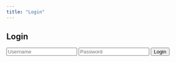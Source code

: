 ```yaml
---
title: "Login"
---
```


<div class="container">
    <div id="login-form">
      <h2>Login</h2>
      <input type="text" id="username" placeholder="Username" required />
      <input type="password" id="password" placeholder="Password" required />
      <button onclick="handleLogin()">Login</button>
    </div>
    <div id="welcome" style="display: none;">
      <div id="welcome-text"></div>
      <button id="logout-btn" onclick="handleLogout()">Logout</button>
    </div>
</div>

<script>
    document.getElementById("login").style.display = "none";

    function handleLogin() {
      const username = document.getElementById("username").value.trim();
      const password = document.getElementById("password").value;

      if (login(username, password)) {
        showWelcome(username);
      } else {
        alert("Invalid username or password");
      }
    }

    function showWelcome(username) {
      document.getElementById("login-form").style.display = "none";
      const welcome = document.getElementById("welcome");
      document.getElementById("welcome-text").textContent = `✅ You are logged in as "${getCurrentUser()}"`;
      welcome.style.display = "block";
    }

    // Auto-check on page load
    if (isLoggedIn()) {
      document.getElementById("login-form").style.display = "none";
      showWelcome(savedUser);
    }

    function handleLogout() {
      logout();
      document.getElementById("welcome").style.display = "none";
      document.getElementById("login-form").style.display = "block";
      document.getElementById("username").value = "";
      document.getElementById("password").value = "";
    }
</script>